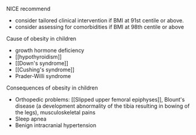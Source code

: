 NICE recommend  
- consider tailored clinical intervention if BMI at 91st centile or above.
- consider assessing for comorbidities if BMI at 98th centile or above

Cause of obesity in children  
- growth hormone deficiency
- [[hypothyroidism]]
- [[Down's syndrome]]
- [[Cushing's syndrome]]
- Prader-Willi syndrome

Consequences of obesity in children  
- Orthopedic problems: [[Slipped upper femoral epiphyses]], Blount's disease (a development abnormality of the tibia resulting in bowing of the legs), musculoskeletal pains
- Sleep apnea
- Benign intracranial hypertension